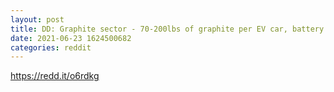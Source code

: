```yaml
--- 
layout: post 
title: DD: Graphite sector - 70-200lbs of graphite per EV car, battery production ramping up 
date: 2021-06-23 1624500682 
categories: reddit 
--- 
```

https://redd.it/o6rdkg